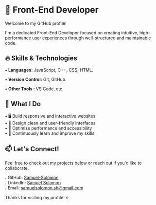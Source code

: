 # 🚀 Front-End Developer

Welcome to my GitHub profile!  

I'm a dedicated Front-End Developer focused on creating intuitive, high-performance user experiences through well-structured and maintainable code.

## 🔥 Skills & Technologies
**•** **Languages:** JavaScript, C++, CSS, HTML. 

**•** **Version Control:** Git, GitHub.

**•** **Other Tools :** VS Code, etc.

## 📌 What I Do

**•** 🖥️ Build responsive and interactive websites  
**•** 🎨 Design clean and user-friendly interfaces  
**•** 🔧 Optimize performance and accessibility  
**•**  🚀 Continuously learn and improve my skills

  
## 📫 Let's Connect!

Feel free to check out my projects below or reach out if you'd like to collaborate.

**.** GitHub: [Samuel-Solomon](https://github.com/Samuel-programmers)  
**.** LinkedIn: [Samuel Solomon](https://www.linkedin.com/in/samuel-solomon-95729233b/)  
**.** Email: [samuelsolomon.sh@gmail.com](mailto:samuelsolomon.sh@gmail.com)



Thanks for visiting my profile! ⭐  
